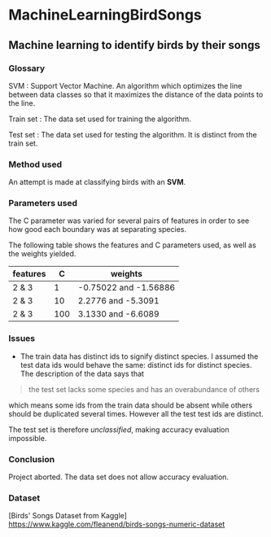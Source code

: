 # MachineLearningBirdSongs
## Machine learning to identify birds by their songs

### Glossary
SVM
: Support Vector Machine. An algorithm which optimizes the line between data classes so that it maximizes the distance of the data points to the line.  

Train set
: The data set used for training the algorithm.  

Test set 
: The data set used for testing the algorithm. It is distinct from the train set.  

### Method used
An attempt is made at classifying birds with an **SVM**.

### Parameters used
The C parameter was varied for several pairs of features in order to see how good each boundary was at separating species.

The following table shows the features and C parameters used, as well as the weights yielded.

|features|C|weights|
|-------|----|------------|
|2 & 3|1| -0.75022 and -1.56886|
|2 & 3|10| 2.2776 and -5.3091|
|2 & 3|100|3.1330 and -6.6089|

### Issues
- The train data has distinct ids to signify distinct species. 
I assumed the test data ids would behave the same: distinct ids for distinct species.
The description of the data says that 
> the test set lacks some species and has an overabundance of others

which means some ids from the train data should be absent while others should be duplicated several times. However all the test test ids are distinct. 

The test set is therefore *unclassified*, making accuracy evaluation impossible.

### Conclusion
Project aborted. The data set does not allow accuracy evaluation. 

### Dataset
[Birds' Songs Dataset from Kaggle] https://www.kaggle.com/fleanend/birds-songs-numeric-dataset
